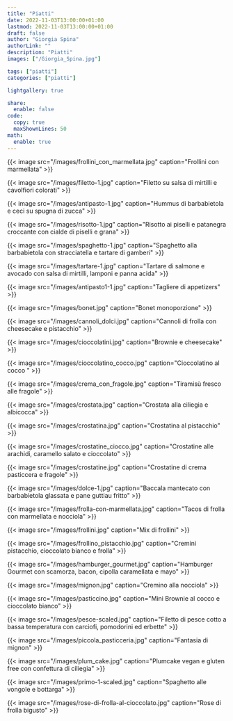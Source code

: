 ```yaml
---
title: "Piatti"
date: 2022-11-03T13:00:00+01:00
lastmod: 2022-11-03T13:00:00+01:00
draft: false
author: "Giorgia Spina"
authorLink: ""
description: "Piatti"
images: ["/Giorgia_Spina.jpg"]

tags: ["piatti"]
categories: ["piatti"]

lightgallery: true

share:
  enable: false
code:
  copy: true
  maxShownLines: 50
math:
  enable: true
---
```


{{< image src="/images/frollini_con_marmellata.jpg" caption="Frollini con marmellata" >}}

{{< image src="/images/filetto-1.jpg" caption="Filetto su salsa di mirtilli e cavolfiori colorati" >}}

{{< image src="/images/antipasto-1.jpg" caption="Hummus di barbabietola e ceci su spugna di zucca" >}}

{{< image src="/images/risotto-1.jpg" caption="Risotto ai piselli e patanegra croccante con cialde di piselli e grana" >}}

{{< image src="/images/spaghetto-1.jpg" caption="Spaghetto alla barbabietola con stracciatella e tartare di gamberi" >}}

{{< image src="/images/tartare-1.jpg" caption="Tartare di salmone e avocado con salsa di mirtilli, lamponi e panna acida" >}}

{{< image src="/images/antipasto1-1.jpg" caption="Tagliere di appetizers" >}}

{{< image src="/images/bonet.jpg" caption="Bonet monoporzione" >}}

{{< image src="/images/cannoli_dolci.jpg" caption="Cannoli di frolla con cheesecake e pistacchio" >}}

{{< image src="/images/cioccolatini.jpg" caption="Brownie e cheesecake" >}}

{{< image src="/images/cioccolatino_cocco.jpg" caption="Cioccolatino al cocco " >}}

{{< image src="/images/crema_con_fragole.jpg" caption="Tiramisù fresco alle fragole" >}}

{{< image src="/images/crostata.jpg" caption="Crostata alla ciliegia e albicocca" >}}

{{< image src="/images/crostatina.jpg" caption="Crostatina al pistacchio" >}}

{{< image src="/images/crostatine_ciocco.jpg" caption="Crostatine alle arachidi, caramello salato e cioccolato" >}}

{{< image src="/images/crostatine.jpg" caption="Crostatine di crema pasticcera e fragole" >}}

{{< image src="/images/dolce-1.jpg" caption="Baccala mantecato con barbabietola glassata e pane guttiau fritto" >}}

{{< image src="/images/frolla-con-marmellata.jpg" caption="Tacos di frolla con marmellata e nocciola" >}}

{{< image src="/images/frollini.jpg" caption="Mix di frollini" >}}

{{< image src="/images/frollino_pistacchio.jpg" caption="Cremini pistacchio, cioccolato bianco e frolla" >}}

{{< image src="/images/hamburger_gourmet.jpg" caption="Hamburger Gourmet con scamorza, bacon, cipolla caramellata e mayo" >}}

{{< image src="/images/mignon.jpg" caption="Cremino alla nocciola" >}}

{{< image src="/images/pasticcino.jpg" caption="Mini Brownie al cocco e cioccolato bianco" >}}

{{< image src="/images/pesce-scaled.jpg" caption="Filetto di pesce cotto a bassa temperatura con carciofi, pomodorini ed erbette" >}}

{{< image src="/images/piccola_pasticceria.jpg" caption="Fantasia di mignon" >}}

{{< image src="/images/plum_cake.jpg" caption="Plumcake vegan e gluten free con confettura di ciliegia" >}}

{{< image src="/images/primo-1-scaled.jpg" caption="Spaghetto alle vongole e bottarga" >}}

{{< image src="/images/rose-di-frolla-al-cioccolato.jpg" caption="Rose di frolla bigusto" >}}